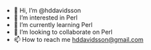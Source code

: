 - 👋 Hi, I’m @hddavidsson
- 👀 I’m interested in Perl
- 🌱 I’m currently learning Perl
- 💞️ I’m looking to collaborate on Perl
- 📫 How to reach me hddavidsson@gmail.com

<!---
hddavidsson/hddavidsson is a ✨ special ✨ repository because its `README.md` (this file) appears on your GitHub profile.
You can click the Preview link to take a look at your changes.
--->
